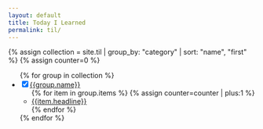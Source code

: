 ```yaml
---
layout: default
title: Today I Learned
permalink: til/
---
```

<div class="post-content">
{% assign collection = site.til | group_by: "category" | sort: "name", "first" %}
{% assign counter=0 %}

<div class="tree">
  <ul>
    {% for group in collection %}
    <li><input type="checkbox" id="{{group.name}}" checked><label for="{{group.name}}" id="{{group.name}}"><a href="{{site.baseurl}}{{group.name}}/">{{group.name}}</a></label>
    <ul>
      {% for item in group.items %}
        {% assign counter=counter | plus:1 %}
       <!-- <div class="tabordion"> -->
          <section id="section-{{item.slug}}-{{forloop.index}}">
            <li><a href="{{item.url | prepend: site.baseurl}}">{{item.headline}}</a></li>
          </section>
       <!-- </div> -->
      {% endfor %}
    </ul>
    </li>
    {% endfor %}
  </ul>
</div>